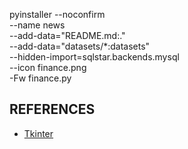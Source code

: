 
pyinstaller --noconfirm \
--name news \
--add-data="README.md:." \
--add-data="datasets/*:datasets" \
--hidden-import=sqlstar.backends.mysql \
--icon finance.png \
-Fw finance.py




## REFERENCES

- [Tkinter](https://blog.csdn.net/nire_yeyu/category_9877892.html)
